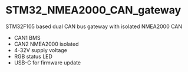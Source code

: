 # STM32_NMEA2000_CAN_gateway
STM32F105 based dual CAN bus gateway with isolated NMEA2000 CAN

  - CAN1 BMS
  - CAN2 NMEA2000 isolated
  - 4-32V supply voltage
  - RGB status LED
  - USB-C for firmware update

